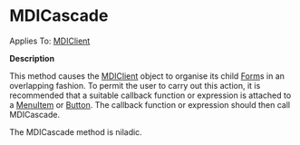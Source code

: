 




<h1 class="heading"><span class="name">MDICascade</span></h1>

Applies To: [MDIClient](./mdiclient.md)


**Description**


This method causes the [MDIClient](./mdiclient.md) object to organise its child [Form](./form.md)s in an overlapping fashion. To permit the user to carry out this action, it is recommended that a suitable callback function or expression is attached to a [MenuItem](./menuitem.md) or [Button](./button.md). The callback function or expression should then call MDICascade.


The MDICascade method is niladic.



